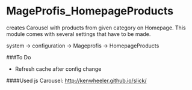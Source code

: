 # MageProfis_HomepageProducts
creates Carousel with products from given category on Homepage.
This module comes with several settings that have to be made.

system -> configuration -> Mageprofis -> HomepageProducts

###To Do
<ul>
<li>Refresh cache after config change</li>
</ul>


####Used js Carousel:
http://kenwheeler.github.io/slick/

